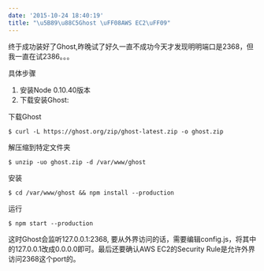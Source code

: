 ```yaml
---
date: '2015-10-24 18:40:19'
title: "\u5B89\u88C5Ghost \uFF08AWS EC2\uFF09"
---
```

终于成功装好了Ghost,昨晚试了好久一直不成功今天才发现明明端口是2368，但我一直在试2386。。。 

具体步骤

1. 安装Node 0.10.40版本
2. 下载安装Ghost:

下载Ghost

`$ curl -L https://ghost.org/zip/ghost-latest.zip -o ghost.zip`

解压缩到特定文件夹

`$ unzip -uo ghost.zip -d /var/www/ghost`

安装

`$ cd /var/www/ghost && npm install --production`

运行

`$ npm start --production`

这时Ghost会监听127.0.0.1:2368, 要从外界访问的话，需要编辑config.js，将其中的127.0.0.1改成0.0.0.0即可。最后还要确认AWS EC2的Security Rule是允许外界访问2368这个port的。


